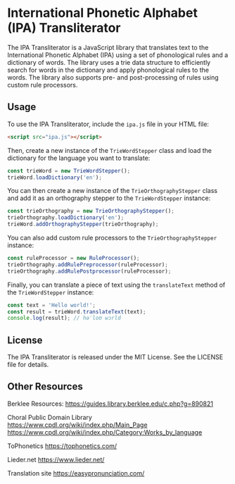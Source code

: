 # International Phonetic Alphabet (IPA) Transliterator

The IPA Transliterator is a JavaScript library that translates text to the International Phonetic Alphabet (IPA) using a set of phonological rules and a dictionary of words. The library uses a trie data structure to efficiently search for words in the dictionary and apply phonological rules to the words. The library also supports pre- and post-processing of rules using custom rule processors.

## Usage

To use the IPA Transliterator, include the `ipa.js` file in your HTML file:

```html
<script src="ipa.js"></script>
```

Then, create a new instance of the `TrieWordStepper` class and load the dictionary for the language you want to translate:

```javascript
const trieWord = new TrieWordStepper();
trieWord.loadDictionary('en');
```

You can then create a new instance of the `TrieOrthographyStepper` class and add it as an orthography stepper to the `TrieWordStepper` instance:

```javascript
const trieOrthography = new TrieOrthographyStepper();
trieOrthography.loadDictionary('en');
trieWord.addOrthographyStepper(trieOrthography);
```

You can also add custom rule processors to the `TrieOrthographyStepper` instance:

```javascript
const ruleProcessor = new RuleProcessor();
trieOrthography.addRulePreprocessor(ruleProcessor);
trieOrthography.addRulePostprocessor(ruleProcessor);
```

Finally, you can translate a piece of text using the `translateText` method of the `TrieWordStepper` instance:

```javascript
const text = 'Hello world!';
const result = trieWord.translateText(text);
console.log(result); // həˈloʊ wɔrld
```

## License

The IPA Transliterator is released under the MIT License. See the LICENSE file for details.

## Other Resources

Berklee Resources:
https://guides.library.berklee.edu/c.php?g=890821

Choral Public Domain Library
https://www.cpdl.org/wiki/index.php/Main_Page
https://www.cpdl.org/wiki/index.php/Category:Works_by_language

ToPhonetics
https://tophonetics.com/

Lieder.net
https://www.lieder.net/

Translation site
https://easypronunciation.com/
